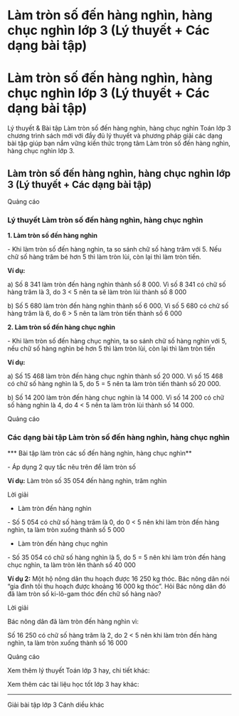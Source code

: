 # Làm tròn số đến hàng nghìn, hàng chục nghìn lớp 3 (Lý thuyết + Các dạng bài tập)

# Làm tròn số đến hàng nghìn, hàng chục nghìn lớp 3 (Lý thuyết + Các dạng bài tập)

Lý thuyết & Bài tập Làm tròn số đến hàng nghìn, hàng chục nghìn Toán lớp 3 chương trình sách mới với đầy đủ lý thuyết và phương pháp giải các dạng bài tập giúp bạn nắm vững kiến thức trọng tâm Làm tròn số đến hàng nghìn, hàng chục nghìn lớp 3.

## Làm tròn số đến hàng nghìn, hàng chục nghìn lớp 3 (Lý thuyết + Các dạng bài tập)

Quảng cáo

### Lý thuyết Làm tròn số đến hàng nghìn, hàng chục nghìn

**1\. Làm tròn số đến hàng nghìn**

\- Khi làm tròn số đến hàng nghìn, ta so sánh chữ số hàng trăm với 5. Nếu chữ số hàng trăm bé hơn 5 thì làm tròn lùi, còn lại thì làm tròn tiến.

**Ví dụ:**

a) Số 8 341 làm tròn đến hàng nghìn thành số 8 000. Vì số 8 341 có chữ số hàng trăm là 3, do 3 < 5 nên ta sẽ làm tròn lùi thành số 8 000

b) Số 5 680 làm tròn đến hàng nghìn thành số 6 000. Vì số 5 680 có chữ số hàng trăm là 6, do 6 > 5 nên ta làm tròn tiến thành số 6 000

**2\. Làm tròn số đến hàng chục nghìn**

\- Khi làm tròn số đến hàng chục nghìn, ta so sánh chữ số hàng nghìn với 5, nếu chữ số hàng nghìn bé hơn 5 thì làm tròn lùi, còn lại thì làm tròn tiến

**Ví dụ:**

a) Số 15 468 làm tròn đến hàng chục nghìn thành số 20 000. Vì số 15 468 có chữ số hàng nghìn là 5, do 5 = 5 nên ta làm tròn tiến thành số 20 000.

b) Số 14 200 làm tròn đến hàng chục nghìn là 14 000. Vì số 14 200 có chữ số hàng nghìn là 4, do 4 < 5 nên ta làm tròn lùi thành số 14 000.

Quảng cáo

### Các dạng bài tập Làm tròn số đến hàng nghìn, hàng chục nghìn

*** Bài tập làm tròn các số đến hàng nghìn, hàng chục nghìn**

\- Áp dụng 2 quy tắc nêu trên để làm tròn số

**Ví dụ:** Làm tròn số 35 054 đến hàng nghìn, trăm nghìn

Lời giải

* Làm tròn đến hàng nghìn

\- Số 5 054 có chữ số hàng trăm là 0, do 0 < 5 nên khi làm tròn đến hàng nghìn, ta làm tròn xuống thành số 5 000

* Làm tròn đến hàng chục nghìn

\- Số 35 054 có chữ số hàng nghìn là 5, do 5 = 5 nên khi làm tròn đến hàng chục nghìn, ta làm tròn lên thành số 40 000

**Ví dụ 2:** Một hộ nông dân thu hoạch được 16 250 kg thóc. Bác nông dân nói “gia đình tôi thu hoạch được khoảng 16 000 kg thóc”. Hỏi Bác nông dân đó đã làm tròn số ki-lô-gam thóc đến chữ số hàng nào?

Lời giải

Bác nông dân đã làm tròn đến hàng nghìn vì:

Số 16 250 có chữ số hàng trăm là 2, do 2 < 5 nên khi làm tròn đến hàng nghìn, ta làm tròn xuống thành số 16 000

Quảng cáo

Xem thêm lý thuyết Toán lớp 3 hay, chi tiết khác:

Xem thêm các tài liệu học tốt lớp 3 hay khác:

* * *

Giải bài tập lớp 3 Cánh diều khác

